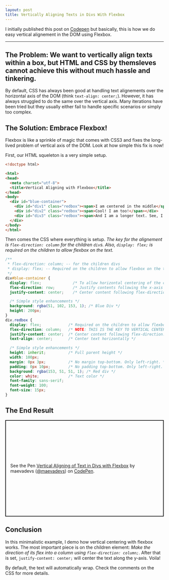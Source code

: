 ```yaml
---
layout: post
title: Vertically Aligning Texts in Divs With Flexbox
---
```


I initially published this post on [Codepen](https://codepen.io/maevadevs/post/vertical-aligning-texts-in-divs-with-flexbox) but basically, this is how we do easy vertical alignement in the DOM using Flexbox.

---

## The Problem: We want to vertically align texts within a box, but HTML and CSS by themsleves cannot achieve this without much hassle and tinkering.

By default, CSS has always been good at handling text alignements over the horizontal axis of the DOM (think `text-align: center;`). However, it has always struggled to do the same over the vertical axis. Many iterations have been tried but they usually either fail to handle specific scenarios or simply too complex.

## The Solution: Embrace Flexbox!

Flexbox is like a sprinkle of magic that comes with CSS3 and fixes the long-lived problem of vertical axis of the DOM. Look at how simple this fix is now!

First, our HTML squeleton is a very simple setup.

```html
<!doctype html>

<html>
<head>
  <meta charset="utf-8">
  <title>Vertical Aligning with Flexbox</title>
</head>
<body>
  <div id="blue-container">
    <div id="div1" class="redbox"><span>I am centered in the middle</span></div>
    <div id="div2" class="redbox"><span>Cool! I am too!</span></div>
    <div id="div3" class="redbox"><span>And I am a longer text. See, I use the wrap effect appropriately.</span></div>
  </div>
</body>
</html>
```

Then comes the CSS where everything is setup. *The key for the alignement is `flex-direction: column` for the children `div`s. Also, `display: flex;` is required on the children to allow flexbox on the text.*

```css
/**
 * flex-direction: column; -- for the children divs
 * display: flex; -- Required on the children to allow flexbox on the text.
 */
div#blue-container {
  display: flex;              /* To allow horizontal centering of the children div */
  flex-direction: row;        /* Justify contents following the x-axis */
  justify-content: center;    /* Center content following flex-direction */

  /* Simple style enhancements */
  background: rgba(51, 102, 153, 1); /* Blue Div */
  height: 200px;
}
div.redbox {
  display: flex;            /* Required on the children to allow flexbox on the text */
  flex-direction: column;   /* NOTE: THIS IS THE KEY TO VERTICAL CENTERING OF TEXT */
  justify-content: center;  /* Center content following flex-direction: y-axis */
  text-align: center;       /* Center text horizontally */

  /* Simple style enhancements */
  height: inherit;          /* Full parent height */
  width: 100px;
  margin: 0px 3px;          /* No margin top-bottom. Only left-right. */
  padding: 0px 10px;        /* No padding top-bottom. Only left-right. */
  background: rgba(153, 51, 51, 1); /* Red div */
  color: white;             /* Text color */
  font-family: sans-serif;
  font-weight: 100;
  font-size: 15px;
}
```

## The End Result

<p class="codepen" data-height="306" data-theme-id="light" data-default-tab="result" data-user="maevadevs" data-slug-hash="YNzrGP" style="height: 306px; box-sizing: border-box; display: flex; align-items: center; justify-content: center; border: 2px solid; margin: 1em 0; padding: 1em;" data-pen-title="Vertical Aligning of Text in Divs with Flexbox">
  <span>See the Pen <a href="https://codepen.io/maevadevs/pen/YNzrGP/">
  Vertical Aligning of Text in Divs with Flexbox</a> by maevadevs (<a href="https://codepen.io/maevadevs">@maevadevs</a>)
  on <a href="https://codepen.io">CodePen</a>.</span>
</p>
<script async src="https://static.codepen.io/assets/embed/ei.js"></script>


## Conclusion

In this minimalistic example, I demo how vertical centering with flexbox works. The most important piece is on the children element: *Make the direction of its flex into a column using `flex-direction: column;`.* After that is set, `justify-content: center;` will center the text along the y-axis. Voila!

By default, the text will automatically wrap. Check the comments on the CSS for more details.
